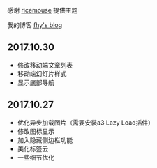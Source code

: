 感谢 [ricemouse](https://www.ricemouse.com/27.html) 提供主题

我的博客 [fhy's blog](https://blog.aiti.me)

## 2017.10.30
+ 修改移动端文章列表
+ 移动端幻灯片样式
+ 显示底部导航

## 2017.10.27
+ 优化异步加载图片（需要安装a3 Lazy Load插件）
+ 修改图标显示
+ 加入隐藏侧边栏功能
+ 美化标签云
+ 一些细节优化
